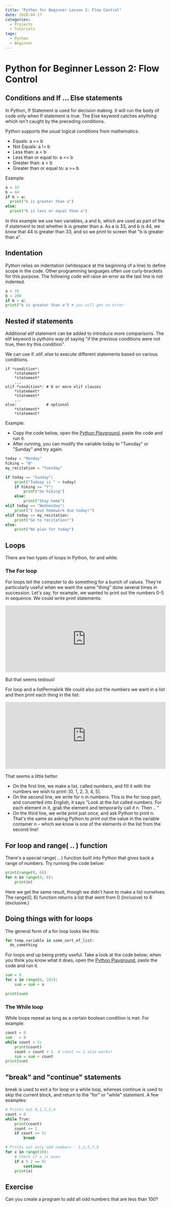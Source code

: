```yaml
---
title: "Python for Beginner Lesson 2: Flow Control"
date: 2020-04-17
categories:
  - Projects
  - Tutorials
tags:
  - Python
  - Beginner
---
```


# Python for Beginner Lesson 2:  Flow Control

## Conditions and If ... Else statements

In Python, If Statement is used for decision making. It will run the body of code only when If statement is true.
The Else keyword catches anything which isn't caught by the preceding conditions.

Python supports the usual logical conditions from mathematics:

* Equals: a == b
* Not Equals: a != b
* Less than: a < b
* Less than or equal to: a <= b
* Greater than: a > b
* Greater than or equal to: a >= b

Example:

```python
a = 33
b = 44
if b > a:
  print("b is greater than a")
else:
  print("b is less or equal than a")
```

In this example we use two variables, a and b, which are used as part of the if statement to test whether b is greater than a. As a is 33, and b is 44, we know that 44 is greater than 33, and so we print to screen that "b is greater than a".

## Indentation

Python relies on indentation (whitespace at the beginning of a line) to define scope in the code. Other programming languages often use curly-brackets for this purpose.
The following code will raise an error as the last line is not indented.

```python
a = 33
b = 200
if b > a:
print("b is greater than a") # you will get an error
```

## Nested if statements

Additional elif statement can be added to introduce more comparisons.
The elif keyword is pythons way of saying "if the previous conditions were not true, then try this condition".

We can use if..elif..else to execute different statements based on various conditions.

    if *condition*:
        *statement*
        *statement*
        ...
    elif *condition*: # 0 or more elif clauses
        *statement*
        *statement*
        ...    
    else:             # optional
        *statement*
        *statement*

Example:

* Copy the code below, open the [Python Playground](http://starcoder.org/playground/), paste the code and run it.
* After running, you can modify the variable today to "Tuesday" or "Sunday" and try again.

```python
today = "Monday"
hiking = "N"
my_recitation = "Tuesday"

if today == "Sunday":
    print("Todoay is " + today)
    if hiking == "Y":
        print("Go hiking")
    else:
        print("Stay home")
elif today == "Wednesday":
    print("I have homework due today!")
elif today == my_recitation:
    print("Go to recitation!")
else:
    print("No plan for today")
```

## Loops

There are two types of loops in Python, for and while.

### The For loop

For loops tell the computer to do something for a bunch of values. They're particularly useful when we want the same "thing" done several times in succession.
Let's say, for example, we wanted to print out the numbers 0-5 in sequence. We could write print statements:

<iframe src="https://trinket.io/embed/python/8eede7897b" width="100%" height="210" frameborder="0" marginwidth="0" marginheight="0" allowfullscreen></iframe>

But that seems tedious!

For loop and a listPermalink
We could also put the numbers we want in a list and then print each thing in the list:
<iframe src="https://trinket.io/embed/python/1dc272e36d" width="100%" height="210" frameborder="0" marginwidth="0" marginheight="0" allowfullscreen></iframe>

That seems a little better.

* On the first line, we make a list, called numbers, and fill it with the numbers we wish to print: [0, 1, 2, 3, 4, 5].
* On the second line, we write for n in numbers: This is the for loop part, and converted into English, it says "Look at the list called numbers. For each element in it, grab the element and temporarily call it n. Then .. "
* On the third line, we write print just once, and ask Python to print n. That's the same as asking Python to print out the value in the variable container n – which we know is one of the elements in the list from the second line!

## For loop and range( .. ) function

There's a special range( .. ) function built into Python that gives back a range of numbers.
Try running the code below:

```python
print(range(0, 6))
for n in range(0, 6):
    print(n)
```

Here we get the same result, though we didn't have to make a list ourselves. The range(0, 6) function returns a list that went from 0 (inclusive) to 6 (exclusive.)

## Doing things with for loops

The general form of a for loop looks like this:

```python
for temp_variable in some_sort_of_list:
  do_something
```

For loops end up being pretty useful. Take a look at the code below; when you think you know what it does,
open the [Python Playground](http://starcoder.org/playground/), paste the code and run it.

```python
sum = 0
for x in range(0, 101):
    sum = sum + x

print(sum)
```

### The While loop

While loops repeat as long as a certain boolean condition is met. For example:

```python
count = 0
sum   = 0
while count < 5:
    print(count)
    count = count + 1  # count += 1 also works!
    sum = sum + count
print(sum)
```


## "break" and "continue" statements

break is used to exit a for loop or a while loop, whereas continue is used to skip the current block, and return to the "for" or "while" statement. A few examples:

```python
# Prints out 0,1,2,3,4
count = 0
while True:
    print(count)
    count += 1
    if count >= 5:
        break

# Prints out only odd numbers - 1,3,5,7,9
for x in range(10):
    # Check if x is even
    if x % 2 == 0:
        continue
    print(x)
```

## Exercise

Can you create a program to add all odd numbers that are less than 100?

